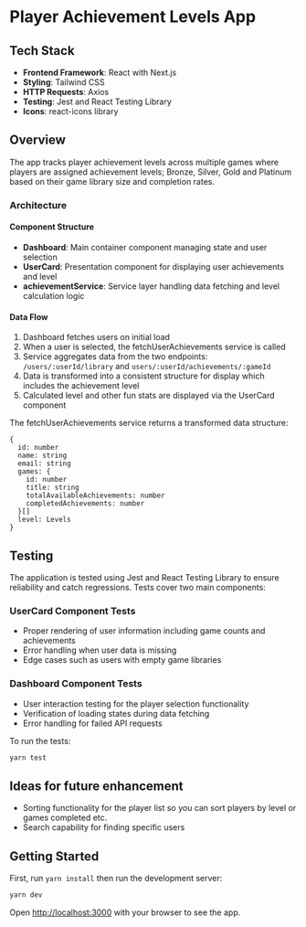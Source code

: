 # Player Achievement Levels App

## Tech Stack

- **Frontend Framework**: React with Next.js
- **Styling**: Tailwind CSS
- **HTTP Requests**: Axios
- **Testing**: Jest and React Testing Library
- **Icons**: react-icons library

## Overview

The app tracks player achievement levels across multiple games where players are assigned achievement levels; Bronze, Silver, Gold and Platinum based on their game library size and completion rates.

### Architecture

#### Component Structure

- **Dashboard**: Main container component managing state and user selection
- **UserCard**: Presentation component for displaying user achievements and level
- **achievementService**: Service layer handling data fetching and level calculation logic

#### Data Flow

1. Dashboard fetches users on initial load
2. When a user is selected, the fetchUserAchievements service is called
3. Service aggregates data from the two endpoints: `/users/:userId/library` and `users/:userId/achievements/:gameId`
4. Data is transformed into a consistent structure for display which includes the achievement level
5. Calculated level and other fun stats are displayed via the UserCard component

The fetchUserAchievements service returns a transformed data structure:

```
{
  id: number
  name: string
  email: string
  games: {
    id: number
    title: string
    totalAvailableAchievements: number
    completedAchievements: number
  }[]
  level: Levels
}
```

## Testing

The application is tested using Jest and React Testing Library to ensure reliability and catch regressions. Tests cover two main components:

### UserCard Component Tests

- Proper rendering of user information including game counts and achievements
- Error handling when user data is missing
- Edge cases such as users with empty game libraries

### Dashboard Component Tests

- User interaction testing for the player selection functionality
- Verification of loading states during data fetching
- Error handling for failed API requests

To run the tests:

```bash
yarn test
```

## Ideas for future enhancement

- Sorting functionality for the player list so you can sort players by level or games completed etc.
- Search capability for finding specific users

## Getting Started

First, run `yarn install` then run the development server:

```bash
yarn dev
```

Open [http://localhost:3000](http://localhost:3000) with your browser to see the app.
